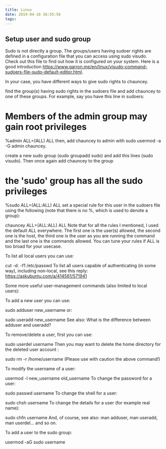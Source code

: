 ```yaml
---
title: Linux
date: 2019-04-16 16:55:56
tags:
---
```


## Setup user and sudo group

Sudo is not directly a group. The groups/users having sudoer rights are defined in a configuration file that you can access using sudo visudo. Check out this file to find out how it is configured on your system. Here is a good introduction https://www.garron.me/en/linux/visudo-command-sudoers-file-sudo-default-editor.html.

In your case, you have different ways to give sudo rights to chauncey.

find the group(s) having sudo rights in the sudoers file and add chauncey to one of these groups. For example, say you have this line in sudoers:

# Members of the admin group may gain root privileges
%admin ALL=(ALL) ALL 
then, add chauncey to admin with sudo usermod -a -G admin chauncey.

create a new sudo group (sudo groupadd sudo) and add this lines (sudo visudo). Then once again add chauncey to the group

# the 'sudo' group has all the sudo privileges
%sudo    ALL=(ALL:ALL) ALL 
set a special rule for this user in the sudoers file using the following (note that there is no %, which is used to denote a group):

chauncey    ALL=(ALL:ALL) ALL 
Note that for all the rules I mentioned, I used the default ALL everywhere. The first one is the user(s) allowed, the second one is the host, the third one is the user as you are running the command and the last one is the commands allowed. You can tune your rules if ALL is too broad for your usecase.

To list all local users you can use:

cut -d: -f1 /etc/passwd
To list all users capable of authenticating (in some way), including non-local, see this reply: https://askubuntu.com/a/414561/571941

Some more useful user-management commands (also limited to local users):

To add a new user you can use:

sudo adduser new_username
or:

sudo useradd new_username
See also: What is the difference between adduser and useradd?

To remove/delete a user, first you can use:

sudo userdel username
Then you may want to delete the home directory for the deleted user account :

sudo rm -r /home/username
(Please use with caution the above command!)

To modify the username of a user:

usermod -l new_username old_username
To change the password for a user:

sudo passwd username
To change the shell for a user:

sudo chsh username
To change the details for a user (for example real name):

sudo chfn username
And, of course, see also: man adduser, man useradd, man userdel... and so on.

To add a user to the sudo group:

usermod -aG sudo username